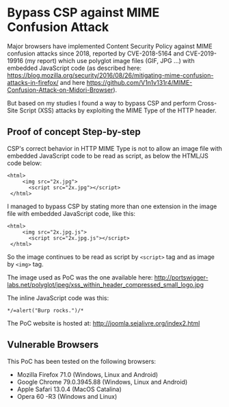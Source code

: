 # Bypass CSP against MIME Confusion Attack

Major browsers have implemented Content Security Policy against MIME confusion attacks since 2018, reported by CVE-2018-5164 and CVE-2019-19916 (my report) which use polyglot image files (GIF, JPG ...) with embedded JavaScript code (as described here: https://blog.mozilla.org/security/2016/08/26/mitigating-mime-confusion-attacks-in-firefox/ and here https://github.com/V1n1v131r4/MIME-Confusion-Attack-on-Midori-Browser).

But based on my studies I found a way to bypass CSP and perform Cross-Site Script (XSS) attacks by exploiting the MIME Type of the HTTP header.


## Proof of concept Step-by-step

CSP's correct behavior in HTTP MIME Type is not to allow an image file with embedded JavaScript code to be read as script, as below the HTML/JS code below:

```
<html>
     <img src="2x.jpg">
	   <script src="2x.jpg"></script>
 </html>
```

I managed to bypass CSP by stating more than one extension in the image file with embedded JavaScript code, like this:

```
<html>
     <img src="2x.jpg.js">
	   <script src="2x.jpg.js"></script>
 </html>
```

So the image continues to be read as script by `<script>` tag and as image by `<img>` tag.

  
The image used as PoC was the one available here: http://portswigger-labs.net/polyglot/jpeg/xss_within_header_compressed_small_logo.jpg


The inline JavaScript code was this:
```
*/=alert("Burp rocks.")/*
```

The PoC website is hosted at: http://joomla.sejalivre.org/index2.html



## Vulnerable Browsers

This PoC has been tested on the following browsers:

* Mozilla Firefox 71.0 (Windows, Linux and Android)
* Google Chrome 79.0.3945.88 (Windows, Linux and Android)
* Apple Safari 13.0.4 (MacOS Catalina)
* Opera 60 -R3 (Windows and Linux)
